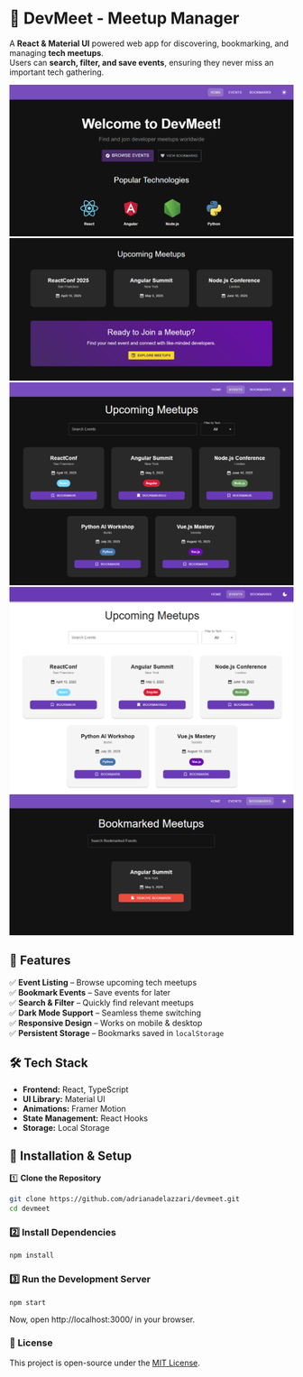 # 🚀 DevMeet - Meetup Manager

A **React & Material UI** powered web app for discovering, bookmarking, and managing **tech meetups**.  
Users can **search, filter, and save events**, ensuring they never miss an important tech gathering.

![alt text](public/images/image.png)
![alt text](public/images/image-1.png)
![alt text](public/images/image-2.png)
![alt text](public/images/image-4.png)
![alt text](public/images/image-3.png)

## 🌟 Features

✅ **Event Listing** – Browse upcoming tech meetups  
✅ **Bookmark Events** – Save events for later  
✅ **Search & Filter** – Quickly find relevant meetups  
✅ **Dark Mode Support** – Seamless theme switching  
✅ **Responsive Design** – Works on mobile & desktop  
✅ **Persistent Storage** – Bookmarks saved in `localStorage`

## 🛠️ Tech Stack

- **Frontend:** React, TypeScript
- **UI Library:** Material UI
- **Animations:** Framer Motion
- **State Management:** React Hooks
- **Storage:** Local Storage

## 🔧 Installation & Setup

1️⃣ **Clone the Repository**

```sh
git clone https://github.com/adrianadelazzari/devmeet.git
cd devmeet
```

### 2️⃣ Install Dependencies

```sh
npm install
```

### 3️⃣ Run the Development Server

```sh
npm start
```

Now, open http://localhost:3000/ in your browser.

### 📜 License

This project is open-source under the [MIT License](https://mit-license.org/).
